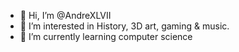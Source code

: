 - 👋 Hi, I’m @AndreXLVII
- 👀 I’m interested in History, 3D art, gaming & music.
- 🌱 I’m currently learning computer science

<!---
AndreXLVII/AndreXLVII is a ✨ special ✨ repository because its `README.md` (this file) appears on your GitHub profile.
You can click the Preview link to take a look at your changes.
--->
